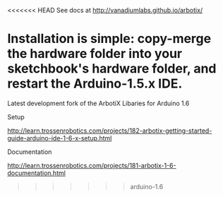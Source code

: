 <<<<<<< HEAD
See docs at http://vanadiumlabs.github.io/arbotix/

Installation is simple: copy-merge the hardware folder into your sketchbook's hardware folder, and restart the Arduino-1.5.x IDE.
=======
Latest development fork of the ArbotiX Libaries for Arduino 1.6

Setup

http://learn.trossenrobotics.com/projects/182-arbotix-getting-started-guide-arduino-ide-1-6-x-setup.html


Documentation

http://learn.trossenrobotics.com/projects/181-arbotix-1-6-documentation.html
>>>>>>> arduino-1.6
